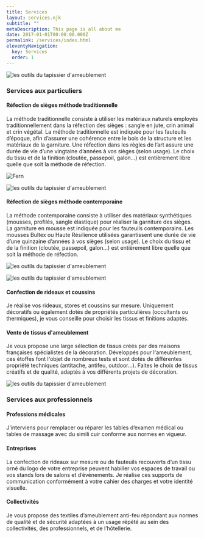 ```yaml
---
title: Services
layout: services.njk
subtitle: ""
metaDescription: This page is all about me
date: 2017-01-01T00:00:00.000Z
permalink: /services/index.html
eleventyNavigation:
  key: Services
  order: 1
---
```

<section>
<div>

![les outils du tapissier d'ameublement](/src/assets/img/outils-traditionnels.png "Fern")
</div>

<article>

### Services aux particuliers

#### Réfection de sièges méthode traditionnelle
La méthode traditionnelle consiste à utiliser les matériaux naturels employés traditionnellement dans la réfection des sièges : sangle en jute, crin animal et crin végétal. 
La méthode traditionnelle est indiquée pour les fauteuils d’époque, afin d’assurer une cohérence entre le bois de la structure et les matériaux de la garniture.
Une réfection dans les règles de l’art assure une durée de vie d’une vingtaine d’années à vos sièges (selon usage).
Le choix du tissu et de la finition (cloutée, passepoil, galon…) est entièrement libre quelle que soit la méthode de réfection.
</article>

<div>

![Fern](/src/assets/img/fauteuil-trad.png "Fern")
</div>
</section>
<section>
<div>

![les outils du tapissier d'ameublement](/src/assets/img/fauteuil-contempo.png "Fern")
</div>
<article>

#### Réfection de sièges méthode contemporaine
La méthode contemporaine consiste à utiliser des matériaux synthétiques (mousses, profilés, sangle élastique) pour réaliser la garniture des sièges.
La garniture en mousse est indiquée pour les fauteuils contemporains. Les mousses Bultex ou Haute Résilience utilisées garantissent une durée de vie d’une quinzaine d’années à vos sièges (selon usage).
Le choix du tissu et de la finition (cloutée, passepoil, galon…) est entièrement libre quelle que soit la méthode de réfection.
</article>
<div>

![les outils du tapissier d'ameublement](/src/assets/img/outils-contemporain.png "Fern")
</div>
</section>

<section>
<div>

![les outils du tapissier d'ameublement](/src/assets/img/coussin-01.png "Fern")
</div>
<article>

#### Confection de rideaux et coussins
Je réalise vos rideaux, stores et coussins sur mesure. Uniquement décoratifs ou également dotés de propriétés particulières (occultants ou thermiques), je vous conseille pour choisir les tissus et finitions adaptés.

#### Vente de tissus d'ameublement
Je vous propose une large sélection de tissus créés par des maisons françaises spécialistes de la décoration.
Développés pour l'ameublement, ces étoffes font l'objet de nombreux tests et sont dotés de différentes propriété techniques (antitache, antifeu, outdoor...).
Faites le choix de tissus créatifs et de qualité, adaptés à vos différents projets de décoration.
</article>
<div>

![les outils du tapissier d'ameublement](/src/assets/img/coussin-02.png "Fern")
</div>
</section>

### Services aux professionnels

#### Professions médicales
J’interviens pour remplacer ou réparer les tables d’examen médical ou tables de massage avec du simili cuir conforme aux normes en vigueur.

#### Entreprises
La confection de rideaux sur mesure ou de fauteuils recouverts d’un tissu orné du logo de votre entreprise peuvent habiller vos espaces de travail ou vos stands lors de salons et d’évènements.
Je réalise ces supports de communication conformément à votre cahier des charges et votre identité visuelle.

#### Collectivités
Je vous propose des textiles d’ameublement anti-feu répondant aux normes de qualité et de sécurité adaptées à un usage répété au sein des collectivités, des professionnels, et de l’hôtellerie.